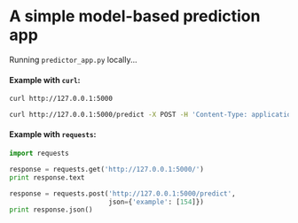 # A simple model-based prediction app

Running `predictor_app.py` locally...


#### Example with `curl`:

```bash
curl http://127.0.0.1:5000

curl http://127.0.0.1:5000/predict -X POST -H 'Content-Type: application/json' -d '{"example": [154]}'
```


#### Example with `requests`:

```python
import requests

response = requests.get('http://127.0.0.1:5000/')
print response.text

response = requests.post('http://127.0.0.1:5000/predict',
                         json={'example': [154]})
print response.json()
```
